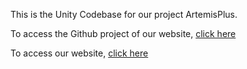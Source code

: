 This is the Unity Codebase for our project ArtemisPlus.

To access the Github project of our website, [click here](https://github.com/zero-abd/NSAC-2025)

To access our website, [click here](https://nsac-2025-production.up.railway.app/)
